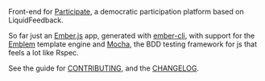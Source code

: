 Front-end for [Participate](https://github.com/oliverbarnes/participate), a democratic participation platform based on LiquidFeedback. 

So far just an [Ember.js](http://emberjs.com) app, generated with [ember-cli](http://iamstef.net/ember-cli/), with support for the [Emblem](http://emblemjs.com) template engine and [Mocha](http://visionmedia.github.io/mocha/), the BDD testing framework for js that feels a lot like Rspec.

See the guide for [CONTRIBUTING](CONTRIBUTING.md), and the [CHANGELOG](CHANGELOG.md).